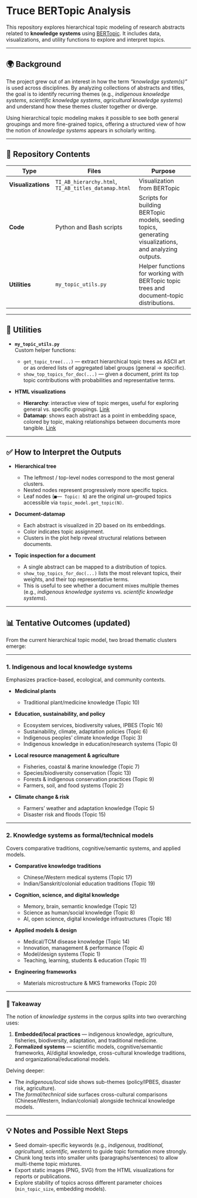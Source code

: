 # Truce BERTopic Analysis

This repository explores hierarchical topic modeling of research abstracts related to **knowledge systems** using [BERTopic](https://maartengr.github.io/BERTopic/). It includes data, visualizations, and utility functions to explore and interpret topics.

---

## 🌍 Background

The project grew out of an interest in how the term *“knowledge system(s)”* is used across disciplines. By analyzing collections of abstracts and titles, the goal is to identify recurring themes (e.g., *indigenous knowledge systems*, *scientific knowledge systems*, *agricultural knowledge systems*) and understand how these themes cluster together or diverge.  

Using hierarchical topic modeling makes it possible to see both general groupings and more fine-grained topics, offering a structured view of how the notion of *knowledge systems* appears in scholarly writing.

---

## 📂 Repository Contents

| Type | Files | Purpose |
|------|-------|---------|
| **Visualizations** | `TI_AB_hierarchy.html`, `TI_AB_titles_datamap.html` | Visualization from BERTopic  
| **Code** | Python and Bash scripts | Scripts for building BERTopic models, seeding topics, generating visualizations, and analyzing outputs. |
| **Utilities** | `my_topic_utils.py` | Helper functions for working with BERTopic topic trees and document–topic distributions. |

---

## 🧰 Utilities

- **`my_topic_utils.py`**  
  Custom helper functions:
  - `get_topic_tree(...)` — extract hierarchical topic trees as ASCII art or as ordered lists of aggregated label groups (general → specific).  
  - `show_top_topics_for_doc(...)` — given a document, print its top topic contributions with probabilities and representative terms.

- **HTML visualizations**  
  - **Hierarchy**: interactive view of topic merges, useful for exploring general vs. specific groupings. [Link](https://fohjoh.github.io/truce-bertopic/TI_AB_hierarchy.html)
  - **Datamap**: shows each abstract as a point in embedding space, colored by topic, making relationships between documents more tangible. [Link](https://fohjoh.github.io/truce-bertopic/TI_AB_titles_datamap.html)


---

## ✅ How to Interpret the Outputs

- **Hierarchical tree**  
  - The leftmost / top-level nodes correspond to the most general clusters.  
  - Nested nodes represent progressively more specific topics.  
  - Leaf nodes (`■── Topic: N`) are the original un-grouped topics accessible via `topic_model.get_topic(N)`.

- **Document-datamap**  
  - Each abstract is visualized in 2D based on its embeddings.  
  - Color indicates topic assignment.  
  - Clusters in the plot help reveal structural relations between documents.

- **Topic inspection for a document**  
  - A single abstract can be mapped to a distribution of topics.  
  - `show_top_topics_for_doc(...)` lists the most relevant topics, their weights, and their top representative terms.  
  - This is useful to see whether a document mixes multiple themes (e.g., *indigenous knowledge systems* vs. *scientific knowledge systems*).

---

## 📊 Tentative Outcomes (updated)

From the current hierarchical topic model, two broad thematic clusters emerge:

---

### 1. Indigenous and local knowledge systems  
Emphasizes practice-based, ecological, and community contexts.

- **Medicinal plants**  
  - Traditional plant/medicine knowledge (Topic 10)

- **Education, sustainability, and policy**  
  - Ecosystem services, biodiversity values, IPBES (Topic 16)  
  - Sustainability, climate, adaptation policies (Topic 6)  
  - Indigenous peoples’ climate knowledge (Topic 3)  
  - Indigenous knowledge in education/research systems (Topic 0)

- **Local resource management & agriculture**  
  - Fisheries, coastal & marine knowledge (Topic 7)  
  - Species/biodiversity conservation (Topic 13)  
  - Forests & indigenous conservation practices (Topic 9)  
  - Farmers, soil, and food systems (Topic 2)

- **Climate change & risk**  
  - Farmers’ weather and adaptation knowledge (Topic 5)  
  - Disaster risk and floods (Topic 15)

---

### 2. Knowledge systems as formal/technical models  
Covers comparative traditions, cognitive/semantic systems, and applied models.

- **Comparative knowledge traditions**  
  - Chinese/Western medical systems (Topic 17)  
  - Indian/Sanskrit/colonial education traditions (Topic 19)

- **Cognition, science, and digital knowledge**  
  - Memory, brain, semantic knowledge (Topic 12)  
  - Science as human/social knowledge (Topic 8)  
  - AI, open science, digital knowledge infrastructures (Topic 18)

- **Applied models & design**  
  - Medical/TCM disease knowledge (Topic 14)  
  - Innovation, management & performance (Topic 4)  
  - Model/design systems (Topic 1)  
  - Teaching, learning, students & education (Topic 11)

- **Engineering frameworks**  
  - Materials microstructure & MKS frameworks (Topic 20)

---

### 🔑 Takeaway
The notion of *knowledge systems* in the corpus splits into two overarching uses:

1. **Embedded/local practices** — indigenous knowledge, agriculture, fisheries, biodiversity, adaptation, and traditional medicine.  
2. **Formalized systems** — scientific models, cognitive/semantic frameworks, AI/digital knowledge, cross-cultural knowledge traditions, and organizational/educational models.  

Delving deeper:  
- The *indigenous/local* side shows sub-themes (policy/IPBES, disaster risk, agriculture).  
- The *formal/technical* side surfaces cross-cultural comparisons (Chinese/Western, Indian/colonial) alongside technical knowledge models.

---

## 💡 Notes and Possible Next Steps

- Seed domain-specific keywords (e.g., *indigenous, traditional, agricultural, scientific, western*) to guide topic formation more strongly.  
- Chunk long texts into smaller units (paragraphs/sentences) to allow multi-theme topic mixtures.  
- Export static images (PNG, SVG) from the HTML visualizations for reports or publications.  
- Explore stability of topics across different parameter choices (`min_topic_size`, embedding models).  

